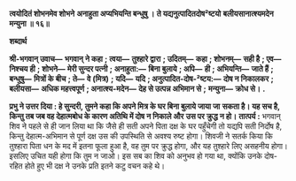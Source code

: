 **त्वयोदितं शोभनमेव शोभने** **अनाहुता अप्यभियन्ति बन्धुषु ।** **ते यद्यनुत्पादितदोष²ष्टयो** **बलीयसानात्श्यमदेन मन्युना ॥ १६॥** 

**शब्दार्थ** 

**श्री-भगवान् उवाच—** **भगवान् ने कहा** **; त्वया—** **तुश्हारे द्वारा** **; उदितम्—** **कहा** **; शोभनम्—** **सही है** **; एव—** **निश्चय ही** **; शोभने—** **मेरी सुन्दर पत्नी** **; अनाहुता:—** **बिना बुलाये** **; अपि—** **ही** **; अभियन्ति—** **जाते हैं** **; बन्धुषु—** **मित्रों के बीच** **; ते—** **वे (मित्र)** **; यदि—** **यदि** **; अनुत्पादित-दोष-²ष्टय:—** **दोष न निकालकर** **; बलीयसा—** **अधिक महत्त्वपूर्ण** **; अनात्श्य-मदेन—** **देह से उत्पन्न अभिमान से** **;** **मन्युना—** **क्रोध से।** **.** 

**प्रभु ने उत्तर दिया : हे सुन्दरी, तुमने कहा कि अपने मित्र के घर बिना बुलाये जाया जा** **सकता है। यह सच है, किन्तु तब जब वह देहात्मबोध के कारण अतिथि में दोष न निकाले और** **उस पर क्रुद्ध न हो।** **तात्पर्य :** भगवान् शिव ने पहले से ही जान लिया था कि जैसे ही सती अपने पिता दक्ष के घर पहुँचेगी तो यद्यपि सती निर्दोष है, किन्तु देहात्म-अभिमान से पूर्ण दक्ष उस की उपस्थिति से अवश्य रुष्ट होगा। शिवजी ने सतर्क किया कि तुश्हारा पिता धन के मद में इतना फूला हुआ है, वह तुम पर क्रुद्ध होगा, और यह तुश्हारे लिए असहनीय होगा। इसलिए उचित यही होगा कि तुम न जाओ। इस सब का शिव को अनुभव हो गया था, क्योंकि उनके दोष-रहित होते हुए भी दक्ष ने उनके प्रति इतने कटु वचन कहे थे।  